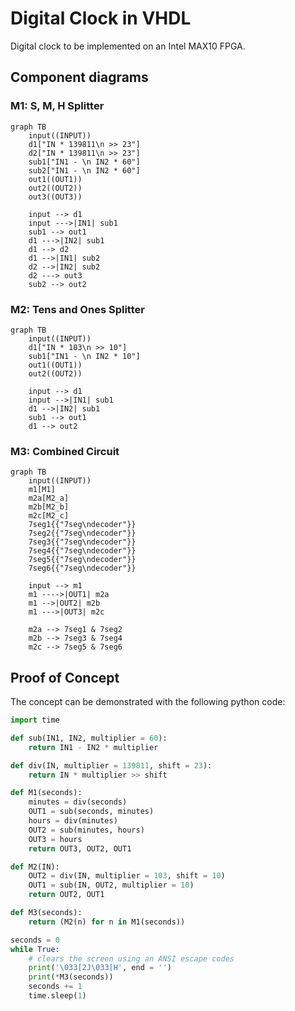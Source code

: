# Digital Clock in VHDL

Digital clock to be implemented on an Intel MAX10 FPGA.

## Component diagrams

### M1: S, M, H Splitter

```mermaid
graph TB
    input((INPUT))
    d1["IN * 139811\n >> 23"]
    d2["IN * 139811\n >> 23"]
    sub1["IN1 - \n IN2 * 60"]
    sub2["IN1 - \n IN2 * 60"]
    out1((OUT1))
    out2((OUT2))
    out3((OUT3))

    input --> d1
    input --->|IN1| sub1
    sub1 --> out1
    d1 --->|IN2| sub1
    d1 --> d2
    d1 -->|IN1| sub2
    d2 -->|IN2| sub2
    d2 ---> out3
    sub2 --> out2
```

### M2: Tens and Ones Splitter

```mermaid
graph TB
    input((INPUT))
    d1["IN * 103\n >> 10"]
    sub1["IN1 - \n IN2 * 10"]
    out1((OUT1))
    out2((OUT2))

    input --> d1
    input -->|IN1| sub1
    d1 -->|IN2| sub1
    sub1 --> out1
    d1 --> out2
```

### M3: Combined Circuit

```mermaid
graph TB
    input((INPUT))
    m1[M1]
    m2a[M2_a]
    m2b[M2_b]
    m2c[M2_c]
    7seg1{{"7seg\ndecoder"}}
    7seg2{{"7seg\ndecoder"}}
    7seg3{{"7seg\ndecoder"}}
    7seg4{{"7seg\ndecoder"}}
    7seg5{{"7seg\ndecoder"}}
    7seg6{{"7seg\ndecoder"}}

    input --> m1
    m1 ---->|OUT1| m2a
    m1 -->|OUT2| m2b
    m1 --->|OUT3| m2c

    m2a --> 7seg1 & 7seg2
    m2b --> 7seg3 & 7seg4
    m2c --> 7seg5 & 7seg6
```

## Proof of Concept

The concept can be demonstrated with the following python code:

```python
import time

def sub(IN1, IN2, multiplier = 60):
    return IN1 - IN2 * multiplier

def div(IN, multiplier = 139811, shift = 23):
    return IN * multiplier >> shift

def M1(seconds):
    minutes = div(seconds)
    OUT1 = sub(seconds, minutes)
    hours = div(minutes)
    OUT2 = sub(minutes, hours)
    OUT3 = hours
    return OUT3, OUT2, OUT1

def M2(IN):
    OUT2 = div(IN, multiplier = 103, shift = 10)
    OUT1 = sub(IN, OUT2, multiplier = 10)
    return OUT2, OUT1

def M3(seconds):
    return (M2(n) for n in M1(seconds))

seconds = 0
while True:
    # clears the screen using an ANSI escape codes
    print('\033[2J\033[H', end = '')
    print(*M3(seconds))
    seconds += 1
    time.sleep(1)

```
